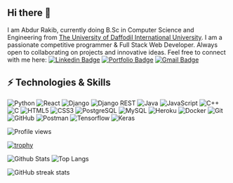 ## Hi there 👋


I am Abdur Rakib, currently doing B.Sc in Computer Science and Engineering from [The University of Daffodil International University](https://daffodilvarsity.edu.bd/). I am a passionate competitive programmer & Full Stack Web Developer. Always open to collaborating on projects and innovative ideas. Feel free to connect with me here:
[![Linkedin Badge](https://img.shields.io/badge/-abdurrakib-blue?style=flat-square&logo=Linkedin&logoColor=white&link=https://www.linkedin.com/in/abdur-rakib-8686a6211/)](https://www.linkedin.com/in/abdur-rakib-8686a6211/)
[![Portfolio Badge](https://img.shields.io/badge/-Portfolio-03a57a?style=flat-square&labelColor=000000&logo=Medium&logo=website)](https://abdur-portfolio.vercel.app/)
[![Gmail Badge](https://img.shields.io/badge/-AbdurRakib-c14438?style=flat-square&logo=Gmail&logoColor=white&link=mailto:rakib15-13656@diu.edu.bd)](mailto:rakib15-13656@diu.edu.bd)

## ⚡ Technologies & Skills

![Python](https://img.shields.io/badge/-Python-black?style=flat-square&logo=Python)
![React](https://img.shields.io/badge/-React-black?style=flat-square&logo=react)
![Django](https://img.shields.io/badge/-Django-092e20?style=flat-square&logo=django)
![Django REST](https://img.shields.io/badge/-DjangoREST-092e20?style=flat-square&logo=django)
![Java](https://img.shields.io/badge/-Java-E34A86?style=flat-square&logo=Java)
![JavaScript](https://img.shields.io/badge/-JavaScript-323330?style=flat-square&logo=JavaScript)
![C++](https://img.shields.io/badge/-C++-00599C?style=flat-square&logo=c)
![C](https://img.shields.io/badge/-C-E34A86?style=flat-square&logo=c)
![HTML5](https://img.shields.io/badge/-HTML5-E34F26?style=flat-square&logo=html5&logoColor=white)
![CSS3](https://img.shields.io/badge/-CSS3-1572B6?style=flat-square&logo=css3)
![PostgreSQL](https://img.shields.io/badge/-PostgreSQL-336791?style=flat-square&logo=postgresql)
![MySQL](https://img.shields.io/badge/-MySQL-black?style=flat-square&logo=mysql)
![Heroku](https://img.shields.io/badge/-Heroku-430098?style=flat-square&logo=heroku)
![Docker](https://img.shields.io/badge/-Docker-black?style=flat-square&logo=docker)
![Git](https://img.shields.io/badge/-Git-black?style=flat-square&logo=git)
![GitHub](https://img.shields.io/badge/-GitHub-181717?style=flat-square&logo=github)
![Postman](https://img.shields.io/badge/-Postman-black?style=flat-square&logo=Postman)
![Tensorflow](https://img.shields.io/badge/-Tensorflow-FFA800?style=flat-square&logo=tensorflow)
![Keras](https://img.shields.io/badge/-Keras-FF0000?style=flat-square&logo=keras)


![Profile views](https://gpvc.arturio.dev/abdurrakib01) <br/>

[![trophy](https://github-profile-trophy.vercel.app/?username=abdurrakib01)](https://github.com/ryo-ma/github-profile-trophy)

![Github Stats](https://github-readme-stats.vercel.app/api?username=abdurrakib01&count_private=true&show_icons=true&include_all_commits=true)
![Top Langs](https://github-readme-stats.vercel.app/api/top-langs/?username=abdurrakib01&hide=TeX&layout=compact)
  

![GitHub streak stats](https://streak-stats.demolab.com/?user=abdurrakib01)    
